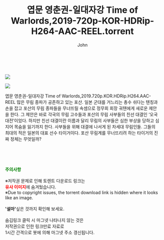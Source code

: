 ﻿---
layout: post
title:  "    엽문 영춘권-일대자강 Time of Warlords,2019-720p-KOR-HDRip-H264-AAC-REEL.torrent"
author: John
categories: [ 영화 ]
tags: [  ]
image: https://torrentrj55.com/uploadfile/full/1e3ebb749cef964a8c6e565eafee9832f9b16100.jpg"/></p><p><img src="https://torrentrj55.com/uploadfile/full/e2cbc4c29a024e972409804cddec59155352bdf9.jpg 
description: "    엽문 영춘권-일대자강 Time of Warlords,2019-720p-KOR-HDRip-H264-AAC-REEL torrent 정보 공유"
toc: true
toc_sticky: true
---

<br>
<p><img src="https://torrentrj55.com/uploadfile/full/1e3ebb749cef964a8c6e565eafee9832f9b16100.jpg"/></p><p><img src="https://torrentrj55.com/uploadfile/full/e2cbc4c29a024e972409804cddec59155352bdf9.jpg"/></p>
 엽문 영춘권-일대자강 Time of Warlords,2019.720p.KOR.HDRip.H264.AAC-REEL 많은 무림 종파가 공존하고 있는 포산. 일본 군대를 거느리는 총수 쉬다는 톈칭과 손을 잡고 포산의 무림 종파들을 무너뜨릴 속셈으로 정무회 회장 궈톈에게 새로운 제안을 한다. 그 제안은 바로 각국의 무림 고수들과 포산의 무림 사부들의 친선 대결인 ‘오국대전’이었다. 하지만 친선 대결이란 이름과 달리 무림의 사부들은 심한 부상을 당하고 심지어 목숨을 잃기까지 한다. 사부들을 위해 대결에 나서게 된 차세대 무림인들. 그들의 최대의 적은 일본의 대표 선수 타이거이다. 포산 무림계를 무너뜨리려 하는 타이거의 진짜 정체는 무엇일까? 
    
<br><br><br>
<p data-ke-size="size16"><b><span style="color: green;">주의사항</span></b><br /><br />※저작권 문제로 인해 토렌트 다운로드 링크는<br /><b><span style="color: red;">유사 이미지</span></b>에 숨겨뒀습니다.<br />※Due to copyright issues, the torrent download link is hidden where it looks like an image.<br /><br /><b>'설마'</b>싶은 것까지 확인해 보세요.<br /><br />숨김링크 클릭 시 마그넷 나타나지 않는 것은<br />저작권으로 인한 링크만료 자료로<br />1시간 간격으로 봇에 의해 마그넷 주소 갱신됩니다.</p>
